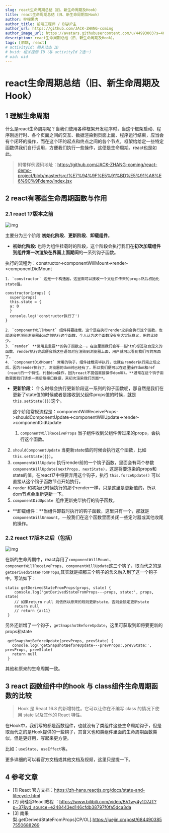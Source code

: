```yaml
---
slug: react生命周期总结（旧、新生命周期及Hook）
title: react生命周期总结（旧、新生命周期及Hook）
author: 柠檬果肉
author_title: 前端工程师 / B站UP主
author_url: https://github.com/JACK-ZHANG-coming
author_image_url: https://avatars.githubusercontent.com/u/44993003?s=400&u=02570a73330dd7eeae310b302962c034b2833988&v=4
description: react生命周期总结（旧、新生命周期及Hook）。
tags: [前端, react]
# activityId: 相关动态 ID
# bvid: 相关视频 ID（与 activityId 2选一）
# oid: oid
---
```


<!-- truncate -->

# react生命周期总结（旧、新生命周期及Hook）

## 1 理解生命周期

什么是react生命周期呢？当我们使用各种框架开发程序时，当这个框架启动、程序刚运行时、各个页面之间的交互、数据渲染到页面上面、程序运行结束，应当会有个闭环的操作，而在这个环的起点和终点之间的各个节点，框架给给定一些特定函数供我们自行调用，方便我们执行一些操作，这便是生命周期。react也是如此。

> 附带样例源码地址：https://github.com/JACK-ZHANG-coming/react-demo-project/blob/master/src/%E7%94%9F%E5%91%BD%E5%91%A8%E6%9C%9Fdemo/index.jsx

## 2 react有哪些生命周期函数与作用

### 2.1 react 17版本之前



![img](https://cdn.nlark.com/yuque/0/2022/png/22565604/1656945408594-7187c2e7-10b6-42f4-813e-098d77d8b80b.png)

主要分为三个阶段 **初始化阶段**、**更新阶段**、**卸载组件**。

- **初始化阶段:** 也称为组件挂载时的阶段，这个阶段会执行我们在**初次加载组件到组件第一次渲染在界面上面期间**的一系列钩子函数。

执行的流程为：constructor->componentWillMount->render->componentDidMount

 	1. `constructor` 这是一个构造器，这里面可以接收一个父组件传来的props然后初始化state值。		

```
constructor(props) {
  super(props)
  this.state = {
  a: 0
  }
  console.log('constructor执行了')
}
```

 	2. `componentWillMount` 组件将要挂载，这个是在执行render之前会执行这个函数，也就说会在渲染浏览器dom之前执行这个函数，个人认为这个函数没有多大实际意义，用的比较少。
 	3. `render` **常用且重要**的钩子函数之一。在这里面我们会写一些html标签及自定义的函数，render执行完后便会将这些语句对应渲染到浏览器上面，用户就可以看到我们写的东西了。
 	4. `componentDidMount` 常用的钩子，组件挂载完毕执行，也就在render执行完之后之后，因为render执行了，浏览器的dom树已经有了，所以我们便可以在这里操作dom和ref（react的一个特性，代替dom操作，因为react不提倡直接操作dom嘛）。**通常在这个钩子函数里面我们请求一些后端接口数据，来初次渲染我们页面**。

- **更新阶段：**  什么时候会执行更新阶段这一系列的钩子函数呢，那自然是我们在更新了state值的时候或者是接收到父组件props值的时候，就是`this.setState({})`这个。

  这个阶段常规流程是：componentWillReceiveProps->shouldComponentUpdate->componentWillUpdate->render->componentDidUpdate

  1.  `componentWillReceiveProps` 当子组件收到父组件传过来的props，会执行这个函数。

2. `shouldComponentUpdate` 当更新state值的时候会执行这个函数，比如`this.setState({})`。
3. `componentWillUpdate` 执行render前的一个钩子函数，里面会有两个参数`componentWillUpdate(nextProps, nextState)`，这是将要渲染的props和state的值，在react17中将要弃用这个钩子，执行 `this.forceUpdate()` 可以直接从这个钩子函数节点开始执行。
4. `render` 和初始化时候执行的那个render一样，只是这里是更新值的，所以dom节点会重新更新一下。
5. `componentDidUpdate `组件更新完毕执行的钩子函数。

- **卸载组件：**当组件卸载时执行的钩子函数，这里只有一个，那就是`componentWillUnmount`，一般我们在这个函数里面关闭一些定时器或其他收尾的操作。

### 2.2 react 17版本之后（包括）

![img](https://cdn.nlark.com/yuque/0/2022/png/22565604/1656977515120-9ce187b3-8f13-4da3-aacf-454bf203350d.png)

在新的生命周期中，react弃用了`componentWillMount`、`componentWillReceiveProps`、`componentWillUpdate`这三个钩子，取而代之的是`getDerivedStateFromProps`,其实就是把那三个钩子的含义融入到了这一个钩子中，写法如下：

```
static getDerivedStateFromProps(props, state) {
    console.log('getDerivedStateFromProps---props, state:', props, state)
    // 如果return null 则依然以原来的规则更新state，否则会锁定更新state
    return null
    // return {a:11}
 }
```

另外还新增了一个钩子，`getSnapshotBeforeUpdate`，这里可获取到即将要更新的props和state

```
 getSnapshotBeforeUpdate(prevProps, prevState) {
   console.log('getSnapshotBeforeUpdate---prevProps:,prevState:', prevProps, prevState)
   return null
 }
```

其他和原来的生命周期一致。

## 3 react 函数组件中的hook 与 class组件生命周期函数的比较

> Hook 是 React 16.8 的新增特性。它可以让你在不编写 class 的情况下使用 state 以及其他的 React 特性。

在Hook中，我们写的都是函数组件，也就没有了类组件这些生命周期钩子，但是取而代之的是Hook提供的一些钩子，其含义也和类组件里面的生命周期函数类似，但是更好用，写起来更方便。

比如：`useState`、`useEffect`等。

更多详细的可以看官方文档或其他文档及视频，这里只是提一下。

## 4 参考文章

- [1] React 官方文档：https://zh-hans.reactjs.org/docs/state-and-lifecycle.html
- [2] 尚硅谷React教程 ：https://www.bilibili.com/video/BV1wy4y1D7JT?p=37&vd_source=e248443ed146cfdb38797f0fa5dca3da
- [3] 南果梨.getDerivedStateFromProps[CP/OL].https://juejin.cn/post/6844903857550688269